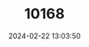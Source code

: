 ---
title: "10168"
category: "Hippotragus leucophaeus"
draft: false
date: 2024-02-22 13:03:50
languages:
  English: ["Blue Antelope", "Bluebuck"]
  German: ["Blaubock"]
  Afrikaans: ["Blaubok"]
---